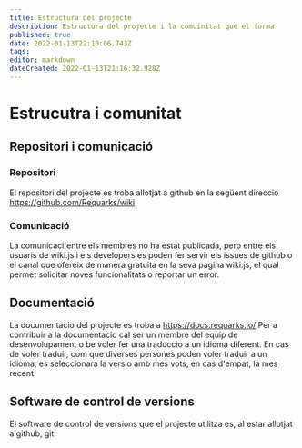 ```yaml
---
title: Estructura del projecte
description: Estructura del projecte i la comuinitat que el forma
published: true
date: 2022-01-13T22:10:06.743Z
tags: 
editor: markdown
dateCreated: 2022-01-13T21:16:32.928Z
---
```


# Estrucutra i comunitat 
## Repositori i comunicació
### Repositori
El repositori del projecte es troba allotjat a github en la següent direccio https://github.com/Requarks/wiki
### Comunicació
La comunicaci´entre els membres no ha estat publicada, pero entre els usuaris de wiki.js i els developers es poden fer servir els issues de github o el canal que ofereix de manera gratuita en la seva pagina wiki.js, el qual permet solicitar noves funcionalitats o reportar un error.
## Documentació
La documentacio del projecte es troba a https://docs.requarks.io/
Per a contribuir a la documentacio cal ser un membre del equip de desenvolupament o be voler fer una traduccio a un idioma diferent. En cas de voler traduir, com que diverses persones poden voler traduir a un idioma, es seleccionara la versio amb mes vots, en cas d'empat, la mes recent.
## Software de control de versions
El software de control de versions que el projecte utilitza es, al estar allotjat a github, git
